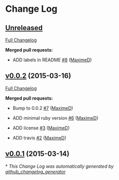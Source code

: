 # Change Log

## [Unreleased](https://github.com/MaximeD/gem_updater/tree/HEAD)

[Full Changelog](https://github.com/MaximeD/gem_updater/compare/v0.0.2...HEAD)

**Merged pull requests:**

- ADD labels in README [\#8](https://github.com/MaximeD/gem_updater/pull/8) ([MaximeD](https://github.com/MaximeD))

## [v0.0.2](https://github.com/MaximeD/gem_updater/tree/v0.0.2) (2015-03-16)

[Full Changelog](https://github.com/MaximeD/gem_updater/compare/v0.0.1...v0.0.2)

**Merged pull requests:**

- Bump to 0.0.2 [\#7](https://github.com/MaximeD/gem_updater/pull/7) ([MaximeD](https://github.com/MaximeD))

- ADD minimal ruby version [\#6](https://github.com/MaximeD/gem_updater/pull/6) ([MaximeD](https://github.com/MaximeD))

- ADD license [\#3](https://github.com/MaximeD/gem_updater/pull/3) ([MaximeD](https://github.com/MaximeD))

- ADD travis [\#2](https://github.com/MaximeD/gem_updater/pull/2) ([MaximeD](https://github.com/MaximeD))

## [v0.0.1](https://github.com/MaximeD/gem_updater/tree/v0.0.1) (2015-03-14)



\* *This Change Log was automatically generated by [github_changelog_generator](https://github.com/skywinder/Github-Changelog-Generator)*